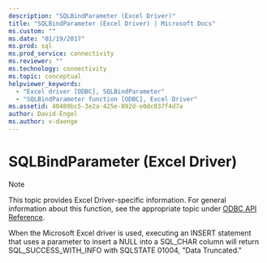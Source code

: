 ```yaml
---
description: "SQLBindParameter (Excel Driver)"
title: "SQLBindParameter (Excel Driver) | Microsoft Docs"
ms.custom: ""
ms.date: "01/19/2017"
ms.prod: sql
ms.prod_service: connectivity
ms.reviewer: ""
ms.technology: connectivity
ms.topic: conceptual
helpviewer_keywords: 
  - "Excel driver [ODBC], SQLBindParameter"
  - "SQLBindParameter function [ODBC], Excel Driver"
ms.assetid: 40489bc5-3e2a-425e-892d-e0dc037f4d7a
author: David-Engel
ms.author: v-daenge
---
```

# SQLBindParameter (Excel Driver)
> [!NOTE]  
>  This topic provides Excel Driver-specific information. For general information about this function, see the appropriate topic under [ODBC API Reference](../../odbc/reference/syntax/odbc-api-reference.md).  
  
 When the Microsoft Excel driver is used, executing an INSERT statement that uses a parameter to insert a NULL into a SQL_CHAR column will return SQL_SUCCESS_WITH_INFO with SQLSTATE 01004, "Data Truncated."
